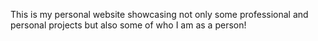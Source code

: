 This is my personal website showcasing not only some professional and personal projects but also some of who I am as a person!
